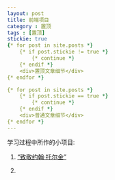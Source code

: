 ```yaml
---
layout: post
title: 前端项目
category : 置顶
tags : [置顶]
stickie: true
{* for post in site.posts *}
    {* if post.stickie != true *}
        {* continue *}
    {* endif *}
    <div>置顶文章细节</div>
{* endfor *}

{* for post in site.posts *}
    {* if post.stickie == true *}
        {* continue *}
    {* endif *}
    <div>普通文章细节</div>
{* endfor *}
---
```

<html>
<body>
学习过程中所作的小项目:
<ol>
<li><a href="https://akayi07.github.io/TributePage1/" target="_blank">“致敬约翰·托尔金”<a><li>
<ol>

